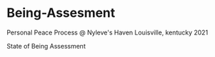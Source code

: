 # Being-Assesment
Personal Peace Process @ Nyleve's Haven
Louisville, kentucky 2021

State of Being Assessment
